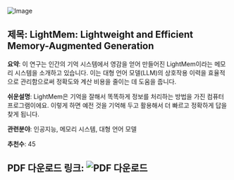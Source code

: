 ![Image](https://cdn-thumbnails.huggingface.co/social-thumbnails/papers/2510.18866.png)
## 제목: LightMem: Lightweight and Efficient Memory-Augmented Generation
**요약**: 
이 연구는 인간의 기억 시스템에서 영감을 얻어 만들어진 LightMem이라는 메모리 시스템을 소개하고 있습니다. 이는 대형 언어 모델(LLM)의 상호작용 이력을 효율적으로 관리함으로써 정확도와 계산 비용을 줄이는 데 도움을 줍니다.

**쉬운설명**: 
LightMem은 기억을 잘해서 똑똑하게 정보를 처리하는 방법을 가진 컴퓨터 프로그램이에요. 이렇게 하면 예전 것을 기억해 두고 활용해서 더 빠르고 정확하게 답을 찾게 됩니다.

**관련분야**: 인공지능, 메모리 시스템, 대형 언어 모델

**추천수**: 45

**PDF 다운로드 링크**: ![PDF 다운로드](https://arxiv.org/pdf/2510.18866)
---